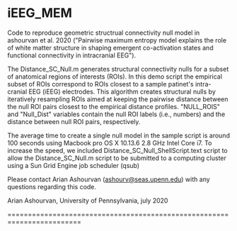 # iEEG_MEM
  Code to reproduce geometric structrual connectivity null model in ashourvan et al. 2020 
  ("Pairwise maximum entropy model explains the role of white matter structure in shaping 
  emergent co-activation states and functional connectivity in intracranial EEG").
  
  The Distance_SC_Null.m generates structural connectivity nulls for a 
  subset of anatomical regions of interests (ROIs). In this demo script the 
  empirical subset of ROIs correspond to ROIs closest to a sample patinet's 
  intra-cranial EEG (iEEG) electrodes. This algorithm creates structural 
  nulls by iteratively resampling ROIs aimed at keeping the pairwise distance
  between the null ROI pairs closest to the empirical distance profiles. 
  "NULL_ROIS" and "Null_Dist" variables contain the null ROI labels 
  (i.e., numbers) and the distance between null ROI pairs, respectively.
  
  The average time to create a single null model in the sample script is around 100 seconds
  using Macbook pro OS X 10.13.6 2.8 GHz Intel Core i7. To increase the speed, we included 
  Distance_SC_Null_ShellScript.text script to allow the Distance_SC_Null.m script to be 
  submitted to a computing cluster using a Sun Grid Engine job scheduler (qsub)
    
  Please contact Arian Ashourvan (ashourv@seas.upenn.edu) with any questions regarding this code.

  Arian Ashourvan, University of Pennsylvania, july 2020

  ========================================================================
